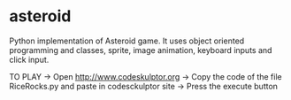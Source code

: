 # asteroid
Python implementation of Asteroid game.
It uses object oriented programming and classes, sprite, image animation, keyboard inputs and click input.

TO PLAY
-> Open http://www.codeskulptor.org
-> Copy the code of the file RiceRocks.py and paste in codesckulptor site
-> Press the execute button
